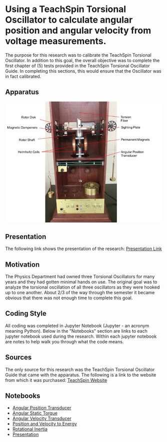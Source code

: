 # Using a TeachSpin Torsional Oscillator to calculate angular position and angular velocity from voltage measurements.

The purpose for this research was to calibrate the TeachSpin Torsional Oscillator. In addition to this goal, the overall objective was to complete the first chapter of (5) tests provided in the TeachSpin Torsional Oscillator Guide. In completing this sections, this would ensure that the Oscillator was in fact calibrated. 


## Apparatus 

![alt text](https://github.com/JBerg0714/Torsional-Oscillator/blob/master/App.jpg)


## Presentation

The following link shows the presentation of the research: [Presentation Link](https://nbviewer.jupyter.org/github/JBerg0714/Torsional-Oscillator/blob/master/Presentation_JBerg.ipynb)


## Motivation 

The Physics Department had owned three Torsional Oscillators for many years and they had gotten minimal hands on use. The original goal was to analyze the torsional oscillation of all three oscillators as they were hooked up to one another. About 2/3 of the way through the semester it became obvious that there was not enough time to complete this goal. 

## Coding Style 

All coding was completed in Jupyter Notebook (Jupyter - an acronym meaning Python). Below in the "Notebooks" section are links to each jupyter notebook used during the research. Within each jupyter notebook are notes to help walk you through what the code means.

## Sources

The only source for this research was the TeachSpin Torsional Oscillator Guide that came with the apparatus. The following is a link to the website from which it was purchased: [TeachSpin Website](http://www.teachspin.com/torsional-oscillator.html)

## Notebooks
- [Angular Position Transducer](https://github.com/JBerg0714/Torsional-Oscillator/blob/master/Jupyter%20Notebook%20/%20Angular-postion-transducer.ipynb)
- [Angular Static Torque](https://github.com/JBerg0714/Torsional-Oscillator/blob/master/Jupyter%20Notebook%20/Angular-Static-Torque.ipynb)
- [Angular Velocity Transducer](https://github.com/JBerg0714/Torsional-Oscillator/blob/master/Jupyter%20Notebook%20/Angular-velocity-transducer.ipynb)
- [Position and Velocity to Energy](https://github.com/JBerg0714/Torsional-Oscillator/blob/master/Jupyter%20Notebook%20/Postion%26Velocity-Energy.ipynb)
- [Rotational Inertia](https://github.com/JBerg0714/Torsional-Oscillator/blob/master/Jupyter%20Notebook%20/Rotational-Inertia.ipynb)
- [Presentation](https://github.com/JBerg0714/Torsional-Oscillator/blob/master/Presentation.ipynb)
